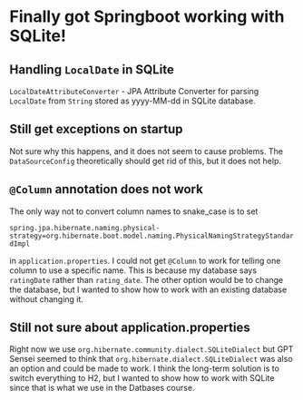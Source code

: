 # Finally got Springboot working with SQLite!

## Handling `LocalDate` in SQLite
`LocalDateAttributeConverter` - JPA Attribute Converter for parsing `LocalDate` from `String` stored as yyyy-MM-dd in SQLite database.

## Still get exceptions on startup
Not sure why this happens, and it does not seem to cause problems. The `DataSourceConfig` theoretically should get rid of this, but it does not help.

## `@Column` annotation does not work
The only way not to convert column names to snake_case is to set

`spring.jpa.hibernate.naming.physical-strategy=org.hibernate.boot.model.naming.PhysicalNamingStrategyStandardImpl` 

in `application.properties`. I could not get `@Column` to work for telling one column to use a specific name. This is because my database says `ratingDate` rather than `rating_date`. The other option would be to change the database, but I wanted to show how to work with an existing database without changing it.

## Still not sure about application.properties
Right now we use `org.hibernate.community.dialect.SQLiteDialect` but GPT Sensei seemed to think that `org.hibernate.dialect.SQLiteDialect` was also an option and could be made to work. I think the long-term solution is to switch everything to H2, but I wanted to show how to work with SQLite since that is what we use in the Datbases course.